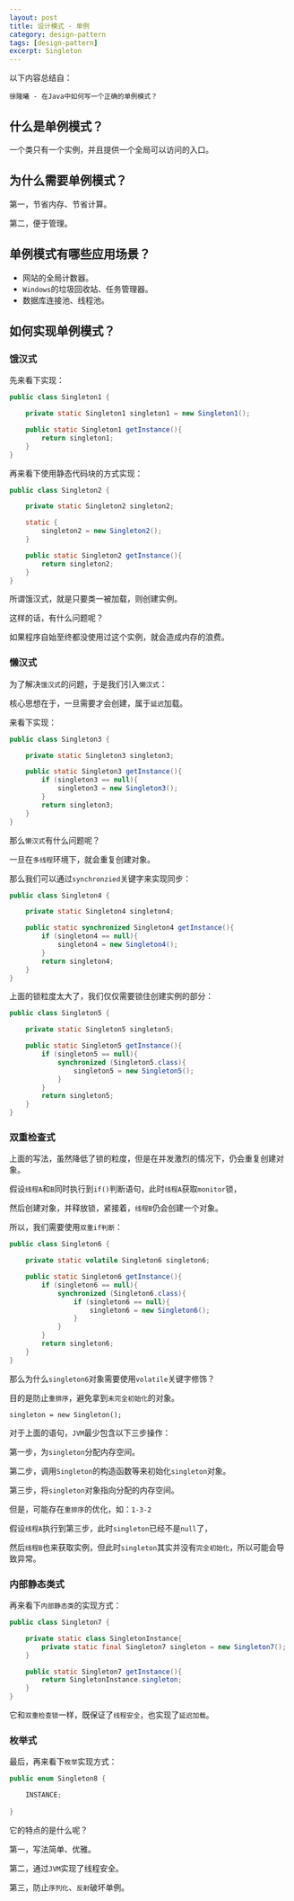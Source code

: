 ```yaml
---
layout: post
title: 设计模式 - 单例
category: design-pattern
tags: [design-pattern]
excerpt: Singleton
---
```


以下内容总结自：   
  
`徐隆曦 - 在Java中如何写一个正确的单例模式？`  

## 什么是单例模式？   

一个类只有一个实例，并且提供一个全局可以访问的入口。  


## 为什么需要单例模式？  

第一，节省内存、节省计算。  

第二，便于管理。  

## 单例模式有哪些应用场景？  

- 网站的全局计数器。  
- `Windows`的垃圾回收站、任务管理器。  
- 数据库连接池、线程池。  


## 如何实现单例模式？  

### 饿汉式  

先来看下实现：  

``` java
public class Singleton1 {

    private static Singleton1 singleton1 = new Singleton1();

    public static Singleton1 getInstance(){
        return singleton1;
    }
}
```

再来看下使用静态代码块的方式实现：  

``` java
public class Singleton2 {

    private static Singleton2 singleton2;

    static {
        singleton2 = new Singleton2();
    }

    public static Singleton2 getInstance(){
        return singleton2;
    }
}
```

所谓饿汉式，就是只要类一被加载，则创建实例。  

这样的话，有什么问题呢？  

如果程序自始至终都没使用过这个实例，就会造成内存的浪费。  

### 懒汉式  

为了解决`饿汉式`的问题，于是我们引入`懒汉式`：  

核心思想在于，一旦需要才会创建，属于`延迟`加载。  

来看下实现：  


``` java
public class Singleton3 {

    private static Singleton3 singleton3;

    public static Singleton3 getInstance(){
        if (singleton3 == null){
            singleton3 = new Singleton3();
        }
        return singleton3;
    }
}

```

那么`懒汉式`有什么问题呢？  

一旦在`多线程`环境下，就会重复创建对象。  

那么我们可以通过`synchronzied`关键字来实现同步：  

``` java
public class Singleton4 {

    private static Singleton4 singleton4;

    public static synchronized Singleton4 getInstance(){
        if (singleton4 == null){
            singleton4 = new Singleton4();
        }
        return singleton4;
    }
}
```

上面的锁粒度太大了，我们仅仅需要锁住创建实例的部分：  

``` java
public class Singleton5 {

    private static Singleton5 singleton5;

    public static Singleton5 getInstance(){
        if (singleton5 == null){
            synchronized (Singleton5.class){
                singleton5 = new Singleton5();
            }
        }
        return singleton5;
    }
}
```

### 双重检查式  

上面的写法，虽然降低了锁的粒度，但是在并发激烈的情况下，仍会重复创建对象。  

假设`线程A`和`B`同时执行到`if()`判断语句，此时`线程A`获取`monitor`锁， 

然后创建对象，并释放锁，紧接着，`线程B`仍会创建一个对象。  

所以，我们需要使用`双重if判断`：  


``` java
public class Singleton6 {

    private static volatile Singleton6 singleton6;

    public static Singleton6 getInstance(){
        if (singleton6 == null){
            synchronized (Singleton6.class){
                if (singleton6 == null){
                    singleton6 = new Singleton6();
                }
            }
        }
        return singleton6;
    }
}
```

那么为什么`singleton6`对象需要使用`volatile`关键字修饰？  

目的是防止`重排序`，避免拿到`未完全初始化`的对象。   

`singleton = new Singleton();`  

对于上面的语句，`JVM`最少包含以下三步操作：  

第一步，为`singleton`分配内存空间。  

第二步，调用`Singleton`的构造函数等来初始化`singleton`对象。  

第三步，将`singleton`对象指向分配的内存空间。  

但是，可能存在`重排序`的优化，如：`1-3-2`   

假设`线程A`执行到第三步，此时`singleton`已经不是`null`了，  

然后`线程B`也来获取实例，但此时`singleton`其实并没有`完全初始化`，所以可能会导致异常。  



### 内部静态类式  

再来看下`内部静态类`的实现方式：  

``` java
public class Singleton7 {

    private static class SingletonInstance{
        private static final Singleton7 singleton = new Singleton7();
    }

    public static Singleton7 getInstance(){
        return SingletonInstance.singleton;
    }
}
```

它和`双重检查锁`一样，既保证了`线程安全`，也实现了`延迟加载`。  



### 枚举式  


最后，再来看下`枚举`实现方式：  

``` java
public enum Singleton8 {

    INSTANCE;
    
}
```

它的特点的是什么呢？  


第一，写法简单、优雅。  

第二，通过`JVM`实现了线程安全。  

第三，防止`序列化`、`反射`破坏单例。  

